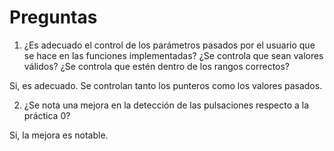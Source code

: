 # Preguntas

1. ¿Es adecuado el control de los parámetros pasados por el usuario que se hace en las funciones implementadas? ¿Se controla que sean valores válidos? ¿Se controla que estén dentro de los rangos correctos?

Si, es adecuado. Se controlan tanto los punteros como los valores pasados.

2. ¿Se nota una mejora en la detección de las pulsaciones respecto a la práctica 0?

Si, la mejora es notable.
